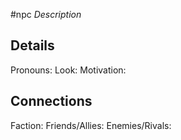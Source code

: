 ---
---

#npc
*Description*
## Details
Pronouns:
Look:
Motivation:
## Connections
Faction:
Friends/Allies:
Enemies/Rivals:

